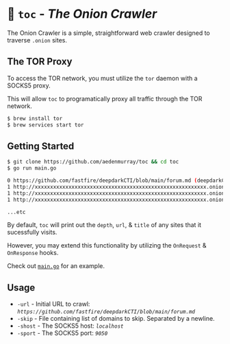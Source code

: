 # :onion: `toc` - _The Onion Crawler_

The Onion Crawler is a simple, straightforward web crawler designed to traverse `.onion` sites.

## The TOR Proxy

To access the TOR network, you must utilize the `tor` daemon with a SOCKS5 proxy.

This will allow `toc` to programatically proxy all traffic through the TOR network.

```sh
$ brew install tor
$ brew services start tor
```

## Getting Started

```sh
$ git clone https://github.com/aedenmurray/toc && cd toc
$ go run main.go 

0 https://github.com/fastfire/deepdarkCTI/blob/main/forum.md (deepdarkCTI/forum.md at main · fastfire/deepdarkCTI · GitHub)
1 http://xxxxxxxxxxxxxxxxxxxxxxxxxxxxxxxxxxxxxxxxxxxxxxxxxxxxxxxx.onion (Threat Actors | Onion Forums)
1 http://xxxxxxxxxxxxxxxxxxxxxxxxxxxxxxxxxxxxxxxxxxxxxxxxxxxxxxxx.onion/login (Forum)
1 http://xxxxxxxxxxxxxxxxxxxxxxxxxxxxxxxxxxxxxxxxxxxxxxxxxxxxxxxx.onion (CryptBB)

...etc
```

By default, `toc` will print out the `depth`, `url`, & `title` of any sites that it sucessfully visits.

However, you may extend this functionality by utilizing the `OnRequest` & `OnResponse` hooks.

Check out [`main.go`](https://github.com/aedenmurray/toc/blob/main/main.go) for an example.


## Usage

- `-url` - Initial URL to crawl: _`https://github.com/fastfire/deepdarkCTI/blob/main/forum.md`_
- `-skip` - File containing list of domains to skip. Separated by a newline.
- `-shost` - The SOCKS5 host: _`localhost`_
- `-sport` - The SOCKS5 port: _`9050`_
